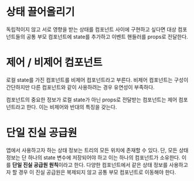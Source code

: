 # 상태 끌어올리기
독립적이지 않고 서로 영향을 받는 상태를 컴포넌트 사이에 구현하고 싶다면 대상 컴포넌트들의 공통 부모 컴포넌트에 state를 추가하고 이벤트 핸들러를 props로 전달한다.

# 제어 / 비제어 컴포넌트
로컬 state를 가진 컴포넌트를 비제어 컴포넌트라고 부른다. 비제어 컴포넌트는 구성이 간단하지만 다른 컴포넌트와 같이 사용하려는 경우 유연성이 부족하다.

컴포넌트의 중요한 정보가 로컬 state가 아닌 props로 전달받는 컴포넌트는 제어 컴포넌트라고 한다. 이는 비제어와 반대의 특징을 갖는다.

# 단일 진실 공급원
앱에서 사용하고자 하는 상태 정보는 트리의 모든 위치에 존재할 수 있다. 단, 모든 상태 정보는 단 하나의 state 변수에 저장되어야 하고 이는 하나의 컴포넌트가 소유한다. 이를 **단일 진실 공급원 원칙**이라고 한다. 다양한 컴포넌트에서 같은 상태 정보를 사용하고자 할 경우 이 진실 공급원은 복제되지 않고 공통 부모 컴포넌트로 이동해야 한다.
